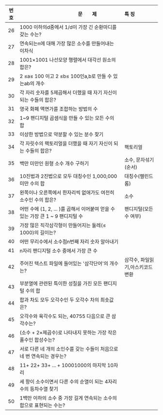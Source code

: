 |번호|　　　　　　　　　　　　문　　제|특 징|
|:---:|:---|:---|
|26|1000 이하의d중에서 1/d이 가장 긴 순환마디를 갖는 수는?||
|27|연속되는n에 대해 가장 많은 소수를 만들어내는 이차식||
|28|1001×1001 나선모양 행렬에서 대각선 원소의 합은?||
|29|2 ≤a≤ 100 이고 2 ≤b≤ 100인a,b로 만들 수 있는ab의 개수||
|30|각 자리 숫자를 5제곱해서 더했을 때 자기 자신이 되는 수들의 합은?||
|31|영국 화폐 액면가를 조합하는 방법의 수||
|32|1~9 팬디지털 곱셈식을 만들 수 있는 모든 수의 합||
|33|이상한 방법으로 약분할 수 있는 분수 찾기||
|34|각 자릿수의 팩토리얼을 더했을 때 자기 자신이 되는 수들의 합은?|팩토리얼|
|35|백만 미만인 원형 소수 개수 구하기|소수, 문자섞기(순서)|
|36|10진법과 2진법으로 모두 대칭수인 1,000,000 미만 수의 합|대칭수(팰린드롬)|
|37|왼쪽이나 오른쪽에서 한자리씩 없애가도 여전히 소수인 수의 합은?|소수|
|38|어떤 수에 (1, 2, ... )를 곱해서 이어붙여 얻을 수 있는 가장 큰 1 ~ 9 팬디지털 수|팬디지털(모든수 여부)|
|39|가장 많은 직각삼각형이 만들어지는 둘레(≤ 1000)의 길이는?||
|40|어떤 무리수에서 소수점n번째 자리 숫자 알아내기||
|41|n자리 팬디지털 소수 중에서 가장 큰 수||
|42|주어진 텍스트 파일에 들어있는 '삼각단어'의 개수는?|삼각수, 파일읽기,아스키코드변환|
|43|부분열에 관련된 특이한 성질을 가진 모든 팬디지털 수의 합||
|44|합과 차도 모두 오각수인 두 오각수 차의 최솟값은?||
|45|오각수와 육각수도 되는, 40755 다음으로 큰 삼각수는?||
|46|(소수 + 2×제곱수)로 나타내지 못하는 가장 작은 홀수인 합성수는?||
|47|서로 다른 네 개의 소인수를 갖는 수들이 처음으로 네 번 연속되는 경우는?||
|48|11+ 22+ 33+ ... + 10001000의 마지막 10자리||
|49|세 항이 소수이면서 다른 수의 순열이 되는 4자리 수의 등차수열 찾기||
|50|1백만 이하의 소수 중 가장 길게 연속되는 소수의 합으로 표현되는 수는?||
